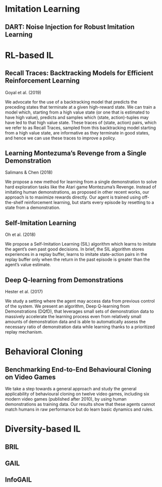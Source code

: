 # Imitation Learning

## DART: Noise Injection for Robust Imitation Learning

# RL-based IL

## Recall Traces: Backtracking Models for Efficient Reinforcement Learning
Goyal et al. (2019)

We advocate for the use of a backtracking model that predicts the preceding states that terminate at a given high-reward state. We can train a model which, starting from a high value state (or one that is estimated to have high value), predicts and samples which (state, action)-tuples may have led to that high value state. These traces of (state, action) pairs, which we refer to as Recall Traces, sampled from this backtracking model starting from a high value state, are informative as they terminate in good states, and hence we can use these traces to improve a policy.

## Learning Montezuma’s Revenge from a Single Demonstration
Salimans & Chen (2018)

We propose a new method for learning from a single demonstration to solve hard exploration tasks like the Atari game Montezuma’s Revenge. Instead of imitating
human demonstrations, as proposed in other recent works, our approach is to maximize rewards directly. Our agent is trained using off-the-shelf reinforcement learning, but starts every episode by resetting to a state from a demonstration.

## Self-Imitation Learning
Oh et al. (2018)

We propose a Self-Imitation Learning (SIL) algorithm which learns to imitate the agent’s own past good decisions. In brief, the SIL algorithm stores experiences in a replay buffer, learns to imitate state-action pairs in the replay buffer only when the return in the past episode is greater than the agent’s value estimate. 

## Deep Q-learning from Demonstrations
Hester et al. (2017)

We study a setting where the agent may access data from previous control of the system. We present an algorithm, Deep Q-learning from Demonstrations (DQfD), that leverages small sets of demonstration data to massively accelerate the learning process even from relatively small amounts of demonstration data and is able to automatically assess the necessary ratio
of demonstration data while learning thanks to a prioritized replay mechanism.

# Behavioral Cloning

## Benchmarking End-to-End Behavioural Cloning on Video Games
We take a step towards a general approach and study the general applicability of behavioural cloning on twelve video games, including six modern video games (published after 2010), by using human demonstrations as training data. Our results show that these agents cannot match humans in raw performance but do learn basic dynamics and rules. 

# Diversity-based IL

## BRIL

## GAIL

## InfoGAIL


